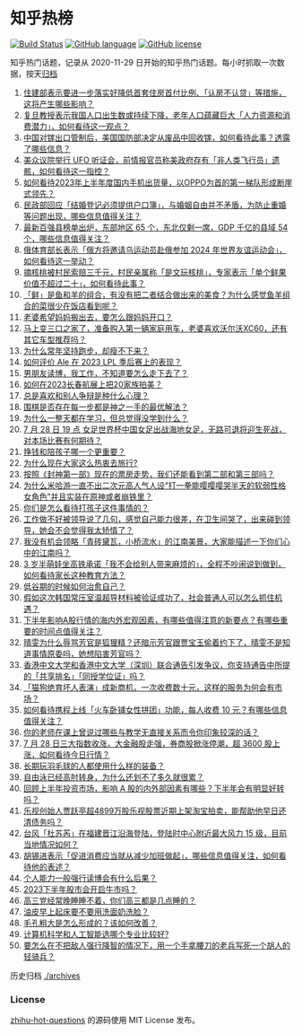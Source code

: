 # 知乎热榜
[![Build Status](https://github.com/ToWeLong/zhihu-hot-questions/workflows/CI/badge.svg)](https://github.com/ToWeLong/zhihu-hot-questions/actions)
[![GitHub language](https://img.shields.io/badge/language-golang-orange.svg)](https://golang.org/)
[![GitHub license](https://img.shields.io/github/license/ToWeLong/zhihu-hot-questions)](https://github.com/ToWeLong/zhihu-hot-questions/blob/main/LICENSE)

知乎热门话题，记录从 2020-11-29 日开始的知乎热门话题。每小时抓取一次数据，按天[归档](./archives)

<!-- BEGIN -->

1. [住建部表示要进一步落实好降低首套住房首付比例、「认房不认贷」等措施，这将产生哪些影响？](https://www.zhihu.com/question/614388453)
1. [复旦教授表示我国人口出生数或持续下降，老年人口蕴藏巨大「人力资源和消费潜力」，如何看待这一观点？](https://www.zhihu.com/question/614060920)
1. [中国对镓出口管制后，美国国防部决定从废品中回收镓，如何看待此事？透露了哪些信息？](https://www.zhihu.com/question/614400947)
1. [美众议院举行 UFO 听证会，前情报官员称美政府存有「非人类飞行员」遗骸，如何看待这一指控？](https://www.zhihu.com/question/614236754)
1. [如何看待2023年上半年度国内手机出货量，以OPPO为首的第一梯队形成断崖式领先？](https://www.zhihu.com/question/614288054)
1. [民政部回应「结婚登记必须提供户口簿」，与婚姻自由并不矛盾，为防止重婚等问题出现，哪些信息值得关注？](https://www.zhihu.com/question/614396499)
1. [最新百强县榜单出炉，东部地区 65 个，东北仅剩一席，GDP 千亿的县域 54 个，哪些信息值得关注？](https://www.zhihu.com/question/614395539)
1. [俄体育部长表示「俄方将邀请乌运动员赴俄参加 2024 年世界友谊运动会」，如何看待这一举动？](https://www.zhihu.com/question/614358746)
1. [摘核桃被村民索赔三千元，村民亲属称「是文玩核桃」，专家表示「单个鲜果价值不超过二十」，如何看待此事？](https://www.zhihu.com/question/614255051)
1. [「鲜」是鱼和羊的组合，有没有把二者结合做出来的美食？为什么感觉鱼羊组合的菜很少在饭店看到呢？](https://www.zhihu.com/question/561510660)
1. [老婆希望妈妈搬出去，要怎么跟妈妈开口？](https://www.zhihu.com/question/613790110)
1. [马上变三口之家了，准备购入第一辆家庭用车，老婆喜欢沃尔沃XC60，还有其它车型推荐吗？](https://www.zhihu.com/question/609029413)
1. [为什么常年坚持跑步，却瘦不下来？](https://www.zhihu.com/question/606828752)
1. [如何评价 Ale 在 2023 LPL 季后赛上的表现？](https://www.zhihu.com/question/613764910)
1. [男朋友读博，我工作，不知道要怎么走下去了？](https://www.zhihu.com/question/613960997)
1. [如何在2023长春航展上把20家族拍美？](https://www.zhihu.com/question/613710891)
1. [总是喜欢和别人争辩是种什么心理？](https://www.zhihu.com/question/63563650)
1. [围棋是否存在每一步都是神之一手的最优解法？](https://www.zhihu.com/question/606925918)
1. [为什么一整天都在学习，但总觉得没学到什么？](https://www.zhihu.com/question/383476481)
1. [7 月 28 日 19 点 女足世界杯中国女足出战海地女足，无路可退将迎生死战，对本场比赛有何期待？](https://www.zhihu.com/question/614404559)
1. [挣钱和陪孩子哪一个更重要？](https://www.zhihu.com/question/613569488)
1. [为什么现在大家这么热衷去旅行?](https://www.zhihu.com/question/613995213)
1. [按照《封神第一部》现在的票房走势，我们还能看到第二部和第三部吗？](https://www.zhihu.com/question/614233231)
1. [为什么米哈游一直不出二次元高人气人设“打一拳能嘤嘤嘤哭半天的软弱性格女角色”并且实装在原神或者崩铁里？](https://www.zhihu.com/question/607829458)
1. [你们是怎么看待打孩子这件事情的？](https://www.zhihu.com/question/378943968)
1. [工作做不好被领导说了几句，感觉自己能力很差，在卫生间哭了，出来碰到领导，她会不会觉得我太矫情了？](https://www.zhihu.com/question/612078719)
1. [我没有机会领略「青砖黛瓦，小桥流水」的江南美景，大家能描述一下你们心中的江南吗？](https://www.zhihu.com/question/609596936)
1. [3 岁半萌娃坐高铁承诺「我不会给别人带来麻烦的」，全程不吵闹说到做到，如何看待家长这种教育方法？](https://www.zhihu.com/question/613892365)
1. [低谷期的时候如何治愈自己？](https://www.zhihu.com/question/614051578)
1. [假如这次韩国常压室温超导材料被验证成功了，社会普通人可以怎么抓住机遇？](https://www.zhihu.com/question/614232274)
1. [下半年影响A股行情的海内外宏观因素，有哪些值得注意的新要点？有哪些重要的时间点值得关注？](https://www.zhihu.com/question/614343102)
1. [晴雯为什么辱骂芳官是狐狸精？还暗示芳官跟贾宝玉偷着约下了，晴雯不是知道事情原委吗，她想陷害芳官吗？](https://www.zhihu.com/question/610447135)
1. [香港中文大学和香港中文大学（深圳）联合通告引发争议，你支持通告中所提的「共享排名」「同授学位证」吗？](https://www.zhihu.com/question/613964508)
1. [「猫狗绝育坏人表演」成新商机，一次收费数十元，这样的服务为何会有市场？](https://www.zhihu.com/question/614051337)
1. [如何看待携程上线「火车卧铺女性拼团」功能，每人收费 10 元？有哪些信息值得关注？](https://www.zhihu.com/question/614065616)
1. [你的老师在课上曾说过哪些与教学无直接关系而令你印象较深的话？](https://www.zhihu.com/question/26929809)
1. [7 月 28 日三大指数收涨，大金融股走强，券商股掀涨停潮，超 3600 股上涨，如何看待今日行情？](https://www.zhihu.com/question/614400967)
1. [长期玩羽毛球的人都使用什么样的装备？](https://www.zhihu.com/question/612414850)
1. [自由泳已经高肘转身，为什么还划不了多久就很累？](https://www.zhihu.com/question/610214408)
1. [回顾上半年投资市场，影响 A 股的内外部因素有哪些？下半年会有明显好转吗？](https://www.zhihu.com/question/614394648)
1. [乐视创始人贾跃亭超4899万股乐视股票近期上架淘宝拍卖，能帮助他早日还清债务吗？](https://www.zhihu.com/question/614398732)
1. [台风「杜苏芮」在福建晋江沿海登陆，登陆时中心附近最大风力 15 级，目前当地情况如何？](https://www.zhihu.com/question/614391718)
1. [胡锡进表示「促进消费应当就从减少加班做起」，哪些信息值得关注，如何看待他的表述？](https://www.zhihu.com/question/614218406)
1. [个人能力一般强行读博会有什么后果？](https://www.zhihu.com/question/611890057)
1. [2023下半年股市会开启牛市吗？](https://www.zhihu.com/question/613063695)
1. [高三党经常晚睡睡不着，你们高三都是几点睡的？](https://www.zhihu.com/question/613198812)
1. [油皮早上起床要不要用洗面奶洗脸？](https://www.zhihu.com/question/611339374)
1. [毛孔粗大是怎么形成的？该如何改善？](https://www.zhihu.com/question/613383778)
1. [计算机科学和人工智能选哪个专业比较好?](https://www.zhihu.com/question/608929035)
1. [要怎么在不把敌人强行降智的情况下，用一个手拿腰刀的老兵写死一个胡人的轻骑兵？](https://www.zhihu.com/question/477189487)

<!-- END -->

历史归档 [./archives](./archives)


### License
[zhihu-hot-questions](https://github.com/towelong/zhihu-hot-questions) 的源码使用 MIT License 发布。
